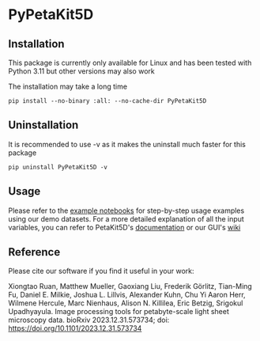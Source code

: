 # PyPetaKit5D

## Installation

This package is currently only available for Linux and has been tested with Python 3.11 but other versions may also work

The installation may take a long time
````
pip install --no-binary :all: --no-cache-dir PyPetaKit5D
````

## Uninstallation

It is recommended to use -v as it makes the uninstall much faster for this package
````
pip uninstall PyPetaKit5D -v
````

## Usage

Please refer to the [example notebooks](https://github.com/abcucberkeley/PyPetaKit5D/blob/main/notebooks) for step-by-step usage examples using our demo datasets. For a more detailed explanation of all the input variables, you can refer to PetaKit5D's [documentation](https://github.com/abcucberkeley/PetaKit5D/blob/main/major_functions_documentation.txt) or our GUI's [wiki](https://github.com/abcucberkeley/PetaKit5D-GUI/wiki)

## Reference

Please cite our software if you find it useful in your work:

Xiongtao Ruan, Matthew Mueller, Gaoxiang Liu, Frederik Görlitz, Tian-Ming Fu, Daniel E. Milkie, Joshua L. Lillvis, Alexander Kuhn, Chu Yi Aaron Herr, Wilmene Hercule, Marc Nienhaus, Alison N. Killilea, Eric Betzig, Srigokul Upadhyayula. Image processing tools for petabyte-scale light sheet microscopy data. bioRxiv 2023.12.31.573734; doi: https://doi.org/10.1101/2023.12.31.573734
